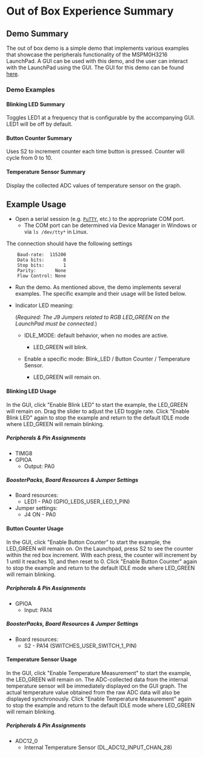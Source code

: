 # Out of Box Experience Summary

## Demo Summary

The out of box demo is a simple demo that implements various examples that showcase the peripherals functionality of the MSPM0H3216 LaunchPad. A GUI can be used with this demo, and the user can interact with the LaunchPad using the GUI. The GUI for this demo can be found [here](https://dev.ti.com/gallery/view/7482400/LP_MSPM0H3216_OOBE/ver/1.0.0/).

### Demo Examples

#### Blinking LED Summary

Toggles LED1 at a frequency that is configurable by the accompanying GUI. LED1 will be off by default.

#### Button Counter Summary

Uses S2 to increment counter each time button is pressed. Counter will cycle from 0 to 10.

#### Temperature Sensor Summary

Display the collected ADC values of temperature sensor on the graph.

## Example Usage

* Open a serial session (e.g. [`PuTTY`](http://www.putty.org/ "PuTTY's
  Homepage"), etc.) to the appropriate COM port.
    * The COM port can be determined via Device Manager in Windows or via `ls /dev/tty*` in Linux.

The connection should have the following settings

```
    Baud-rate:  115200
    Data bits:       8
    Stop bits:       1
    Parity:       None
    Flow Control: None
```

* Run the demo. As mentioned above, the demo implements several examples.
  The specific example and their usage will be listed below.

* Indicator LED meaning:

  (*Required: The J9 Jumpers related to RGB LED_GREEN on the LaunchPad must be connected.*)

  - IDLE_MODE: default behavior, when no modes are active.
    - LED_GREEN will blink.

  - Enable a specific mode: Blink_LED / Button Counter / Temperature Sensor.
    - LED_GREEN will remain on.

#### Blinking LED Usage

In the GUI, click "Enable Blink LED" to start the example, the LED_GREEN will remain on. Drag the slider to adjust the LED toggle rate. Click "Enable Blink LED" again to stop the example and return to the default IDLE mode where LED_GREEN will remain blinking.

##### Peripherals & Pin Assignments

- TIMG8
- GPIOA
  + Output: PA0

##### BoosterPacks, Board Resources & Jumper Settings

- Board resources:
  + LED1 - PA0 (GPIO_LEDS_USER_LED_1_PIN)
- Jumper settings:
  + J4 ON - PA0

#### Button Counter Usage

In the GUI, click "Enable Button Counter" to start the example, the LED_GREEN will remain on. On the Launchpad, press S2 to see the counter within the red box increment. With each press, the counter will increment by 1 until it reaches 10, and then reset to 0. Click "Enable Button Counter" again to stop the example and return to the default IDLE mode where LED_GREEN will remain blinking.

##### Peripherals & Pin Assignments

- GPIOA
  - Input: PA14

##### BoosterPacks, Board Resources & Jumper Settings

- Board resources:
  - S2 - PA14 (SWITCHES_USER_SWITCH_1_PIN)

#### Temperature Sensor Usage

In the GUI, click "Enable Temperature Measurement" to start the example, the LED_GREEN will remain on. The ADC-collected data from the internal temperature sensor will be immediately displayed on the GUI graph. The actual temperature value obtained from the raw ADC data will also be displayed synchronously. Click "Enable Temperature Measurement" again to stop the example and return to the default IDLE mode where LED_GREEN will remain blinking.

##### Peripherals & Pin Assignments

- ADC12_0
  - Internal Temperature Sensor (DL_ADC12_INPUT_CHAN_28)

